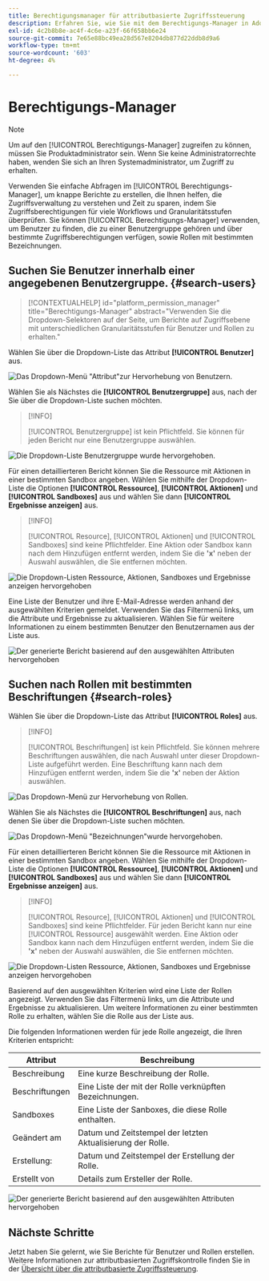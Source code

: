 ```yaml
---
title: Berechtigungsmanager für attributbasierte Zugriffssteuerung
description: Erfahren Sie, wie Sie mit dem Berechtigungs-Manager in Adobe Experience Platform Berichte erstellen und Zugriffsberechtigungen überprüfen können.
exl-id: 4c2b8b8e-ac4f-4c6e-a23f-66f658bb6e24
source-git-commit: 7e65e88bc49ea28d567e8204db877d22ddb8d9a6
workflow-type: tm+mt
source-wordcount: '603'
ht-degree: 4%

---
```


# Berechtigungs-Manager

>[!NOTE]
>
>Um auf den [!UICONTROL Berechtigungs-Manager] zugreifen zu können, müssen Sie Produktadministrator sein. Wenn Sie keine Administratorrechte haben, wenden Sie sich an Ihren Systemadministrator, um Zugriff zu erhalten.

Verwenden Sie einfache Abfragen im [!UICONTROL Berechtigungs-Manager], um knappe Berichte zu erstellen, die Ihnen helfen, die Zugriffsverwaltung zu verstehen und Zeit zu sparen, indem Sie Zugriffsberechtigungen für viele Workflows und Granularitätsstufen überprüfen. Sie können [!UICONTROL Berechtigungs-Manager] verwenden, um Benutzer zu finden, die zu einer Benutzergruppe gehören und über bestimmte Zugriffsberechtigungen verfügen, sowie Rollen mit bestimmten Bezeichnungen.

## Suchen Sie Benutzer innerhalb einer angegebenen Benutzergruppe. {#search-users}

>[!CONTEXTUALHELP]
>id="platform_permission_manager"
>title="Berechtigungs-Manager"
>abstract="Verwenden Sie die Dropdown-Selektoren auf der Seite, um Berichte auf Zugriffsebene mit unterschiedlichen Granularitätsstufen für Benutzer und Rollen zu erhalten."
<!-- >additional-url="https://experienceleague.adobe.com/docs/experience-platform/access-control/abac/permissions-manager/permissions.html" text="Permission manager" -->

Wählen Sie über die Dropdown-Liste das Attribut **[!UICONTROL Benutzer]** aus.

![Das Dropdown-Menü &quot;Attribut&quot;zur Hervorhebung von Benutzern.](../../images/permission-manager/users-select.png)

Wählen Sie als Nächstes die **[!UICONTROL Benutzergruppe]** aus, nach der Sie über die Dropdown-Liste suchen möchten.

>[!INFO]
>
>[!UICONTROL Benutzergruppe] ist kein Pflichtfeld. Sie können für jeden Bericht nur eine Benutzergruppe auswählen.

![Die Dropdown-Liste Benutzergruppe wurde hervorgehoben.](../../images/permission-manager/user-group-select.png)

Für einen detaillierteren Bericht können Sie die Ressource mit Aktionen in einer bestimmten Sandbox angeben. Wählen Sie mithilfe der Dropdown-Liste die Optionen **[!UICONTROL Ressource]**, **[!UICONTROL Aktionen]** und **[!UICONTROL Sandboxes]** aus und wählen Sie dann **[!UICONTROL Ergebnisse anzeigen]** aus.

>[!INFO]
>
>[!UICONTROL Resource], [!UICONTROL Aktionen] und [!UICONTROL Sandboxes] sind keine Pflichtfelder. Eine Aktion oder Sandbox kann nach dem Hinzufügen entfernt werden, indem Sie die **&#39;x&#39;** neben der Auswahl auswählen, die Sie entfernen möchten.

![Die Dropdown-Listen Ressource, Aktionen, Sandboxes und Ergebnisse anzeigen hervorgehoben](../../images/permission-manager/users-additional-attributes-select.png)

Eine Liste der Benutzer und ihre E-Mail-Adresse werden anhand der ausgewählten Kriterien gemeldet. Verwenden Sie das Filtermenü links, um die Attribute und Ergebnisse zu aktualisieren. Wählen Sie für weitere Informationen zu einem bestimmten Benutzer den Benutzernamen aus der Liste aus.

![Der generierte Bericht basierend auf den ausgewählten Attributen hervorgehoben](../../images/permission-manager/users-report.png)

## Suchen nach Rollen mit bestimmten Beschriftungen {#search-roles}

Wählen Sie über die Dropdown-Liste das Attribut **[!UICONTROL Roles]** aus.

>[!INFO]
>
>[!UICONTROL Beschriftungen] ist kein Pflichtfeld. Sie können mehrere Beschriftungen auswählen, die nach Auswahl unter dieser Dropdown-Liste aufgeführt werden. Eine Beschriftung kann nach dem Hinzufügen entfernt werden, indem Sie die **&#39;x&#39;** neben der Aktion auswählen.

![ Das Dropdown-Menü zur Hervorhebung von Rollen.](../../images/permission-manager/roles-select.png)

Wählen Sie als Nächstes die **[!UICONTROL Beschriftungen]** aus, nach denen Sie über die Dropdown-Liste suchen möchten.

![Das Dropdown-Menü &quot;Bezeichnungen&quot;wurde hervorgehoben.](../../images/permission-manager/roles-labels-select.png)

Für einen detaillierteren Bericht können Sie die Ressource mit Aktionen in einer bestimmten Sandbox angeben. Wählen Sie mithilfe der Dropdown-Liste die Optionen **[!UICONTROL Ressource]**, **[!UICONTROL Aktionen]** und **[!UICONTROL Sandboxes]** aus und wählen Sie dann **[!UICONTROL Ergebnisse anzeigen]** aus.

>[!INFO]
>
>[!UICONTROL Resource], [!UICONTROL Aktionen] und [!UICONTROL Sandboxes] sind keine Pflichtfelder. Für jeden Bericht kann nur eine [!UICONTROL Ressource] ausgewählt werden. Eine Aktion oder Sandbox kann nach dem Hinzufügen entfernt werden, indem Sie die **&#39;x&#39;** neben der Auswahl auswählen, die Sie entfernen möchten.

![Die Dropdown-Listen Ressource, Aktionen, Sandboxes und Ergebnisse anzeigen hervorgehoben](../../images/permission-manager/roles-additional-attributes-select.png)

Basierend auf den ausgewählten Kriterien wird eine Liste der Rollen angezeigt. Verwenden Sie das Filtermenü links, um die Attribute und Ergebnisse zu aktualisieren. Um weitere Informationen zu einer bestimmten Rolle zu erhalten, wählen Sie die Rolle aus der Liste aus.

Die folgenden Informationen werden für jede Rolle angezeigt, die Ihren Kriterien entspricht:

| Attribut | Beschreibung |
| --- | --- |
| Beschreibung | Eine kurze Beschreibung der Rolle. |
| Beschriftungen | Eine Liste der mit der Rolle verknüpften Bezeichnungen. |
| Sandboxes | Eine Liste der Sanboxes, die diese Rolle enthalten. |
| Geändert am | Datum und Zeitstempel der letzten Aktualisierung der Rolle. |
| Erstellung: | Datum und Zeitstempel der Erstellung der Rolle. |
| Erstellt von | Details zum Ersteller der Rolle. |

![Der generierte Bericht basierend auf den ausgewählten Attributen hervorgehoben](../../images/permission-manager/roles-report.png)

## Nächste Schritte

Jetzt haben Sie gelernt, wie Sie Berichte für Benutzer und Rollen erstellen. Weitere Informationen zur attributbasierten Zugriffskontrolle finden Sie in der [Übersicht über die attributbasierte Zugriffssteuerung](../overview.md).
